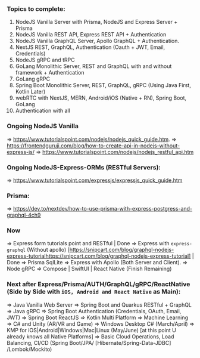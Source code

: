 ### Topics to complete:
1. NodeJS Vanilla Server with Prisma, NodeJS and Express Server + Prisma
2. NodeJS Vanilla REST API, Express REST API + Authentication
3. NodeJS Vanilla GraphQL Server, Apollo GraphQL + Authentication.
4. NextJS  REST, GraphQL, Authentication (Oauth + JWT, Email, Credentials)
5. NodeJS gRPC and tRPC
6. GoLang Monolithic Server, REST and GraphQL with and without framework + Authentication
7. GoLang gRPC
8. Spring Boot Monolithic Server, REST, GraphQL,  gRPC (Using Java First, Kotlin Later)
9. webRTC with NextJS, MERN, Android/iOS (Native + RN), Spring Boot, GoLang
10. Authentication with all

### Ongoing NodeJS Vanilla
=> https://www.tutorialspoint.com/nodejs/nodejs_quick_guide.htm.
=> https://frontendguruji.com/blog/how-to-create-api-in-nodejs-without-express-js/
=> https://www.tutorialspoint.com/nodejs/nodejs_restful_api.htm


### Ongoing NodeJS-Express-ORMs (RESTful Servers):
=> https://www.tutorialspoint.com/expressjs/expressjs_quick_guide.htm

### Prisma:
=> https://dev.to/nextdev/how-to-use-prisma-with-express-postgress-and-graphql-4ch9


### Now
=> Express form tutorials point and RESTful | Done
=> Express with `express-graphql` (Without apollo) [https://snipcart.com/blog/graphql-nodejs-express-tutorialhttps://snipcart.com/blog/graphql-nodejs-express-tutorial] | Done
=> Prisma SqlLite
=> Express with Apollo (Both Server and Client).
=> Node gRPC
=> Compose | SwiftUI | React Native (Finish Remaining)

### Next after Express/Prisma/AUTH/GraphQL/gRPC/ReactNative (Side by Side with `iOS, Android and React Native` as Main):
=> Java Vanilla Web Server => Spring Boot and Quarkus RESTful + GraphQL => Java gRPC
=> Spring Boot Authentication (Credentials, OAuth, Email, JWT)
=> Spring Boot ReactJS
=> Kotlin Multi Platform
=> Machine Learning
=> C# and Unity (AR/VR and Game) => Windows Desktop C# (March/April)
=> KMP for iOS|Android|Windows|Mac|Linux (May/June) [at this point U already knows all Native Platforms] => Basic Cloud Operations, Load Balancing, CI/CD
(Spring Boot/JPA/ [Hibernate/Spring-Data-JDBC] /Lombok/Mockito)